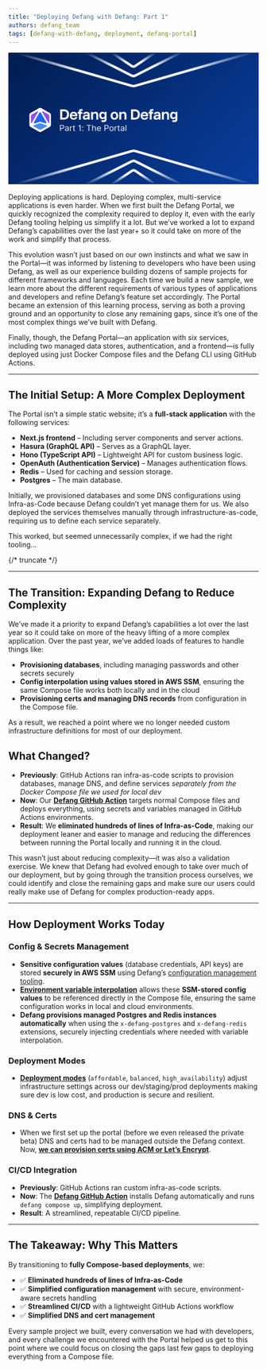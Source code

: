 ```yaml
---
title: "Deploying Defang with Defang: Part 1"
authors: defang_team
tags: [defang-with-defang, deployment, defang-portal]
---
```


![Defang Compose Update](/img/defang-on-defang/part-1/header.png)

Deploying applications is hard. Deploying complex, multi-service applications is even harder. When we first built the Defang Portal, we quickly recognized the complexity required to deploy it, even with the early Defang tooling helping us simplify it a lot. But we’ve worked a lot to expand Defang’s capabilities over the last year+ so it could take on more of the work and simplify that process.

This evolution wasn’t just based on our own instincts and what we saw in the Portal—it was informed by listening to developers who have been using Defang, as well as our experience building dozens of sample projects for different frameworks and languages. Each time we build a new sample, we learn more about the different requirements of various types of applications and developers and refine Defang’s feature set accordingly. The Portal became an extension of this learning process, serving as both a proving ground and an opportunity to close any remaining gaps, since it’s one of the most complex things we’ve built with Defang.

Finally, though, the Defang Portal—an application with six services, including two managed data stores, authentication, and a frontend—is fully deployed using just Docker Compose files and the Defang CLI using GitHub Actions.

---

## **The Initial Setup: A More Complex Deployment**

The Portal isn’t a simple static website; it’s a **full-stack application** with the following services:

- **Next.js frontend** – Including server components and server actions.
- **Hasura (GraphQL API)** – Serves as a GraphQL layer.
- **Hono (TypeScript API)** – Lightweight API for custom business logic.
- **OpenAuth (Authentication Service)** – Manages authentication flows.
- **Redis** – Used for caching and session storage.
- **Postgres** – The main database.

Initially, we provisioned databases and some DNS configurations using Infra-as-Code because Defang couldn’t yet manage them for us. We also deployed the services themselves manually through infrastructure-as-code, requiring us to define each service separately.

This worked, but seemed unnecessarily complex, if we had the right tooling…

{/* truncate */}

---

## **The Transition: Expanding Defang to Reduce Complexity**

We’ve made it a priority to expand Defang’s capabilities a lot over the last year so it could take on more of the heavy lifting of a more complex application. Over the past year, we’ve added loads of features to handle things like:

- **Provisioning databases**, including managing passwords and other secrets securely
- **Config interpolation using values stored in AWS SSM**, ensuring the same Compose file works both locally and in the cloud
- **Provisioning certs and managing DNS records** from configuration in the Compose file.

As a result, we reached a point where we no longer needed custom infrastructure definitions for most of our deployment.

## **What Changed?**

- **Previously**: GitHub Actions ran infra-as-code scripts to provision databases, manage DNS, and define services *separately from the Docker Compose file we used for local dev*
- **Now**: Our [**Defang GitHub Action**](https://github.com/marketplace/actions/defang-deployment-action) targets normal Compose files and deploys everything, using secrets and variables managed in GitHub Actions environments.
- **Result**: We **eliminated hundreds of lines of Infra-as-Code**, making our deployment leaner and easier to manage and reducing the differences between running the Portal locally and running it in the cloud.

This wasn’t just about reducing complexity—it was also a validation exercise. We knew that Defang had evolved enough to take over much of our deployment, but by going through the transition process ourselves, we could identify and close the remaining gaps and make sure our users could really make use of Defang for complex production-ready apps.

---

## **How Deployment Works Today**

### **Config & Secrets Management**

- **Sensitive configuration values** (database credentials, API keys) are stored **securely in AWS SSM** using Defang’s [configuration management tooling](/docs/concepts/configuration).
- [**Environment variable interpolation**](/docs/concepts/configuration#interpolation) allows these **SSM-stored config values** to be referenced directly in the Compose file, ensuring the same configuration works in local and cloud environments.
- **Defang provisions managed Postgres and Redis instances automatically** when using the `x-defang-postgres` and `x-defang-redis` extensions, securely injecting credentials where needed with variable interpolation.

### Deployment Modes

- [**Deployment modes**](/docs/concepts/deployment-modes) (`affordable`, `balanced`, `high_availability`) adjust infrastructure settings across our dev/staging/prod deployments making sure dev is low cost, and production is secure and resilient.

### **DNS & Certs**

- When we first set up the portal (before we even released the private beta) DNS and certs had to be managed outside the Defang context. Now, **[we can provision certs using ACM or Let’s Encrypt](/docs/concepts/domains)**.

### **CI/CD Integration**

- **Previously**: GitHub Actions ran custom infra-as-code scripts.
- **Now**: The [**Defang GitHub Action**](https://github.com/DefangLabs/defang-github-action) installs Defang automatically and runs `defang compose up`, simplifying deployment.
- **Result**: A streamlined, repeatable CI/CD pipeline.

---

## **The Takeaway: Why This Matters**

By transitioning to **fully Compose-based deployments**, we:

* ✅ **Eliminated hundreds of lines of Infra-as-Code**
* ✅ **Simplified configuration management** with secure, environment-aware secrets handling
* ✅ **Streamlined CI/CD** with a lightweight GitHub Actions workflow
* ✅ **Simplified DNS and cert management**

Every sample project we built, every conversation we had with developers, and every challenge we encountered with the Portal helped us get to this point where we could focus on closing the gaps last few gaps to deploying everything from a Compose file.
